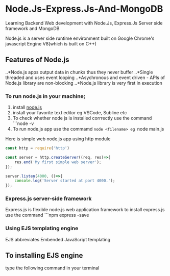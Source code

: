 # Node.Js-Express.Js-And-MongoDB
Learning Backend Web development with Node.Js, Express.Js Server side framework and MongoDB

Node.js is a server side runtime environment built on Google Chrome's javascript Engine V8(which is built on C++)
## Features of Node.js
..*Node.js apps output data in chunks thus they never buffer
..*Single threaded and uses event looping
..*Asychronous and event driven - APIs of Node.js library are non-blocking
..*Node.js library is very first in execution

### To run node.js in your machine;
1. install [node.js](https://nodejs.org/en/)
2. install your favorite text editor eg VSCode, Subline etc
3. To check whether node js is installed corrrectly use the command ```node -v
4. To run node.js app use the commamd ```node <filename>
eg ```node main.js

Here is simple web node.js app using http module
```javascript
const http = require('http')

const server = http.createServer((req, res)=>{
	res.end('My first simple web server');
});

server.listen(4000, ()=>{
	console.log('Server started at port 4000.');
});
```
### Express.js server-side framework
Express.js is flexible node.js web application framework
 to install express.js use the command ```npm express -save

### Using EJS templating engine
EJS abbreviates Embended JavaScript templating
## To installing EJS engine
type the following command in your terminal
```npm install ejs
